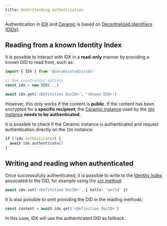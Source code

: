 ```yaml
---
title: Understanding authentication
---
```


Authentication in [IDX](idx-terminology.md#identity-index--idx) and [Ceramic](idx-terminology.md#ceramic) is based on [Decentralized Identifiers (DIDs)](idx-terminology.md#did).

## Reading from a known Identity Index

It is possible to interact with IDX in a **read-only** manner by providing a known DID to read from, such as:

```ts
import { IDX } from '@ceramicstudio/idx'

// See constructor options
const idx = new IDX(...)

await idx.get('<Definition DocID>', '<Known DID>')
```

However, this only works if the content is **public**. If the content has been encrypted for a **specific recipient**, the [Ceramic instance](lib-apis.md#ceramicapi) used by the [`IDX` instance](lib-apis.md#idx-class) **needs to be authenticated**.

It is possible to check if the Ceramic instance is authenticated and request authentication directly on the `IDX` instance:

```ts
if (!idx.authenticated) {
  await idx.authenticate()
}
```

## Writing and reading when authenticated

Once successufully authenticated, it is possible to write to the [Identity Index](idx-terminology.md#identity-index--idx) associated to the DID, for example using the [`set` method](lib-apis.md#set):

```ts
await idx.set('<Definition DocID>', { hello: 'world' })
```

It is also possible to omit providing the DID in the reading methods:

```ts
const content = await idx.get('<Definition DocID>')
```

In this case, IDX will use the authenticated DID as fallback.
